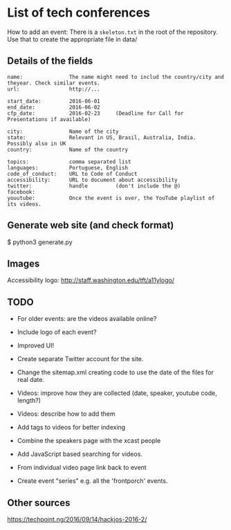 List of tech conferences
==========================

How to add an event:
There is a `skeleton.txt` in the root of the repository. Use that to create the appropriate file in data/

Details of the fields
------------------------

```
name:               The name might need to includ the country/city and theyear. Check similar events.
url:                http://...

start_date:         2016-06-01
end_date:           2016-06-02
cfp_date:           2016-02-23     (Deadline for Call for Presentations if available) 

city:               Name of the city
state:              Relevant in US, Brasil, Australia, India.   Possibly also in UK
country:            Name of the country

topics:             comma separated list
languages:          Portuguese, English
code_of_conduct:    URL to Code of Conduct
accessibility:      URL to document about accessibility
twitter:            handle         (don't include the @)
facebook:
youutube:           Once the event is over, the YouTube playlist of its videos.
```

Generate web site (and check format)
-----------------------------------

$ python3 generate.py


Images
---------
Accessibility logo: http://staff.washington.edu/tft/a11ylogo/

TODO
-----
* For older events: are the videos available online?

* Include logo of each event?
* Improved UI!

* Create separate Twitter account for the site.
* Change the sitemap.xml creating code to use the date of the files for real date.

* Videos: improve how they are collected (date, speaker, youtube code, length?)
* Videos: describe how to add them
* Add tags to videos for better indexing
* Combine the speakers page with the xcast people
* Add JavaScript based searching for videos.
* From individual video page link back to event

* Create event "series" e.g. all the 'frontporch' events.





Other sources
------
https://techpoint.ng/2016/09/14/hackjos-2016-2/

